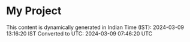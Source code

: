 # My Project

This content is dynamically generated in Indian Time (IST): 2024-03-09 13:16:20 IST
Converted to UTC: 2024-03-09 07:46:20 UTC

